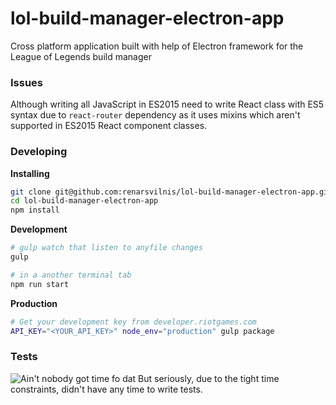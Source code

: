 # lol-build-manager-electron-app
Cross platform application built with help of Electron framework for the League of Legends build manager


### Issues
Although writing all JavaScript in ES2015 need to write React class with ES5 syntax due to `react-router` dependency as it uses mixins which aren't supported in ES2015 React component classes.


### Developing

**Installing**
```bash
git clone git@github.com:renarsvilnis/lol-build-manager-electron-app.git
cd lol-build-manager-electron-app
npm install
```

**Development**
```bash
# gulp watch that listen to anyfile changes
gulp

# in a another terminal tab
npm run start
```

**Production**
```bash
# Get your development key from developer.riotgames.com
API_KEY="<YOUR_API_KEY>" node_env="production" gulp package
```


### Tests
![Ain't nobody got time fo dat](http://images.akamai.steamusercontent.com/ugc/548633388689781205/C8FCD52B53C4D81510C5CE4DD8A8856890A714EB/)
But seriously, due to the tight time constraints, didn't have any time to write tests.